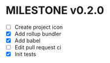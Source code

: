# MILESTONE v0.2.0

- [ ] Create project icon
- [x] Add rollup bundler
- [x] Add babel
- [ ] Edit pull request ci
- [x] Init tests
